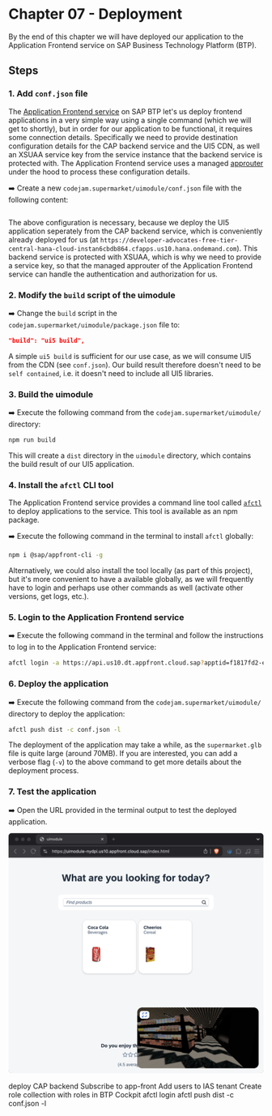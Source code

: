 # Chapter 07 - Deployment

By the end of this chapter we will have deployed our application to the Application Frontend service on SAP Business Technology Platform (BTP).

## Steps

### 1. Add `conf.json` file

The [Application Frontend service](https://help.sap.com/docs/application-frontend-service/application-frontend-service/what-is-application-frontend-service) on SAP BTP let's us deploy frontend applications in a very simple way using a single command (which we will get to shortly), but in order for our application to be functional, it requires some connection details. Specifically we need to provide destination configuration details for the CAP backend service and the UI5 CDN, as well an XSUAA service key from the service instance that the backend service is protected with. The Application Frontend service uses a managed [approuter](https://www.npmjs.com/package/@sap/approuter) under the hood to process these configuration details.

➡️ Create a new `codejam.supermarket/uimodule/conf.json` file with the following content:

```json

```

The above configuration is necessary, because we deploy the UI5 application seperately from the CAP backend service, which is conveniently already deployed for us (at `https://developer-advocates-free-tier-central-hana-cloud-instan6cbdb864.cfapps.us10.hana.ondemand.com`). This backend service is protected with XSUAA, which is why we need to provide a service key, so that the managed approuter of the Application Frontend service can handle the authentication and authorization for us.

### 2. Modify the `build` script of the uimodule

➡️ Change the `build` script in the `codejam.supermarket/uimodule/package.json` file to:

```json
"build": "ui5 build",
```

A simple `ui5 build` is sufficient for our use case, as we will consume UI5 from the CDN (see `conf.json`). Our build result therefore doesn't need to be `self contained`, i.e. it doesn't need to include all UI5 libraries.

### 3. Build the uimodule

➡️ Execute the following command from the `codejam.supermarket/uimodule/` directory:

```bash
npm run build
```

This will create a `dist` directory in the `uimodule` directory, which contains the build result of our UI5 application.

### 4. Install the `afctl` CLI tool

The Application Frontend service provides a command line tool called [`afctl`](https://www.npmjs.com/package/@sap/appfront-cli) to deploy applications to the service. This tool is available as an npm package.

➡️ Execute the following command in the terminal to install `afctl` globally:

```bash
npm i @sap/appfront-cli -g
```

Alternatively, we could also install the tool locally (as part of this project), but it's more convenient to have a available globally, as we will frequently have to login and perhaps use other commands as well (activate other versions, get logs, etc.).

### 5. Login to the Application Frontend service

➡️ Execute the following command in the terminal and follow the instructions to log in to the Application Frontend service:

```bash
afctl login -a https://api.us10.dt.appfront.cloud.sap?apptid=f1817fd2-ea17-40b6-9e78-21248300aae4 --sso
```

### 6. Deploy the application

➡️ Execute the following command from the `codejam.supermarket/uimodule/` directory to deploy the application:

```bash
afctl push dist -c conf.json -l
```

The deployment of the application may take a while, as the `supermarket.glb` file is quite large (around 70MB). If you are interested, you can add a verbose flag (`-v`) to the above command to get more details about the deployment process.

### 7. Test the application

➡️ Open the URL provided in the terminal output to test the deployed application.

![application](./application.png)







deploy CAP backend
Subscribe to app-front
Add users to IAS tenant
Create role collection with roles in BTP Cockpit
afctl login
afctl push dist -c conf.json -l
